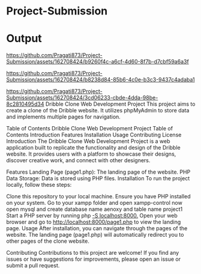 # Project-Submission
# Output

https://github.com/Pragati873/Project-Submission/assets/162708424/b9260f4c-a6cf-4d60-8f7b-d7cbf59a6a3f

https://github.com/Pragati873/Project-Submission/assets/162708424/b8238d84-85b6-4c0e-b3c3-9437c4adaba1

https://github.com/Pragati873/Project-Submission/assets/162708424/3cd06233-cbde-4dda-98be-8c2810495d34
Dribble Clone Web Development Project
This project aims to create a clone of the Dribble website. It utilizes phpMyAdmin to store data and implements multiple pages for navigation.

Table of Contents
Dribble Clone Web Development Project
Table of Contents
Introduction
Features
Installation
Usage
Contributing
License
Introduction
The Dribble Clone Web Development Project is a web application built to replicate the functionality and design of the Dribble website. It provides users with a platform to showcase their designs, discover creative work, and connect with other designers.

Features
Landing Page (page1.php): The landing page of the website.
PHP Data Storage: Data is stored using PHP files.
Installation
To run the project locally, follow these steps:

Clone this repository to your local machine.
Ensure you have PHP installed on your system.
Go to your xampp folder and open xampp-control 
now open mysql and create database name aenoxy and table name project1
Start a PHP server by running php [-S localhost:8000.](http://localhost/aenoxy/page1.php)
Open your web browser and go to [http://localhost:8000/page1.php](http://localhost/aenoxy/page1.php) to view the landing page.
Usage
After installation, you can navigate through the pages of the website. The landing page (page1.php) will automatically redirect you to other pages of the clone website.

Contributing
Contributions to this project are welcome! If you find any issues or have suggestions for improvements, please open an issue or submit a pull request.




